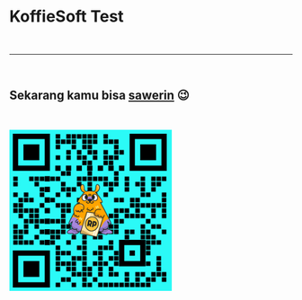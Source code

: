 # KoffieSoft Test

<br><hr><br>

## Sekarang kamu bisa [sawerin](https://saweria.co/adisakti) 😉

<br>

![saweria](./client/src/images/saweria2.png)
